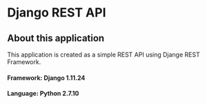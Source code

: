 # Django REST API

## About this application

This application is created as a simple REST API using Djange REST Framework. 

#### Framework: Django 1.11.24
#### Language: Python 2.7.10
